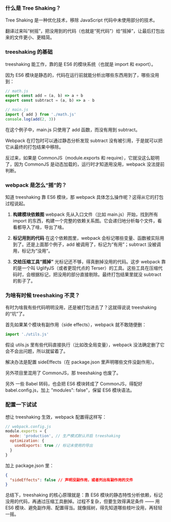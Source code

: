 ### 什么是 Tree Shaking？

Tree Shaking 是一种优化技术，移除 JavaScript 代码中未使用部分的技术。

翻译过来叫“树摇”，把没用到的代码（也就是“死代码”）给“摇掉”，让最后打包出来的文件更小、更精简。



### treeshaking 的基础

treeshaking 能工作，靠的是 ES6 的模块系统（也就是 import 和 export）。

因为 ES6 模块是静态的，代码在运行前就能分析出哪些东西用到了，哪些没用到：

```js
// math.js
export const add = (a, b) => a + b
export const subtract = (a, b) => a - b

// main.js
import { add } from './math.js'
console.log(add(2, 3))
```

在这个例子中，main.js 只使用了 add 函数，而没有用到 subtract。

Webpack 在打包时可以通过静态分析发现 subtract 没有被引用，于是就可以把它从最终的打包结果中移除。

反过来，如果是 CommonJS（module.exports 和 require），它就没这么聪明了，因为 CommonJS 是动态加载的，运行时才知道用没用，webpack 没法提前判断。



### webpack 是怎么“摇”的？

知道 treeshaking 靠 ES6 模块，那 webpack 具体怎么操作呢？这得从它的打包过程说起。

1. **构建模块依赖图**
    webpack 先从入口文件（比如 main.js）开始，找到所有 import 的东西，构建一个完整的依赖关系图。它会递归地分析每个文件，看看都导入了啥，导出了啥。

2. **标记用到的代码**
    在这个依赖图里，webpack 会标记哪些变量、函数被实际用到了。还是上面那个例子，add 被调用了，标记为“有用”；subtract 没被调用，标记为“没用”。

3. **交给压缩工具“摇掉”**
    光标记还不够，得真删掉没用的代码。这步 webpack 靠的是一个叫 UglifyJS（或者更现代点的 Terser）的工具。这些工具在压缩代码时，会根据标记，把没用的部分直接剔除。最终打包结果里就没 subtract 的影子了。



### 为啥有时候 treeshaking 不灵？

有时为啥我有些代码明明没用，还是被打包进去了？这就得说说 treeshaking 的“坑”了。

首先如果某个模块有副作用（side effects），webpack 就不敢随便删：

```js
import './utils.js'
```

假设 utils.js 里有些代码直接执行（比如改全局变量），webpack 没法确定删了它会不会出问题，所以就留着了。

解决办法是配置 sideEffects（在 package.json 里声明哪些文件没副作用）。

另外项目里混用了 CommonJS，那 treeshaking 也废了。

另外 一些 Babel 转码，也会把 ES6 模块转成了 CommonJS，得配好 babel.config.js，加上 "modules": false"，保留 ES6 模块语法。



### 配置一下试试

想让 treeshaking 生效，webpack 配置得这样写：

```js
// webpack.config.js
module.exports = {
  mode: 'production', // 生产模式默认开启 treeshaking
  optimization: {
    usedExports: true // 标记未使用的导出
  }
}
```

加上 package.json 里：

```json
{
  "sideEffects": false // 声明没副作用，或者列出有副作用的文件
}
```



总结下，treeshaking 的核心原理就是：靠 ES6 模块的静态特性分析依赖，标记没用的代码，再通过压缩工具删掉。过程不复杂，但要生效得满足条件 —— 用 ES6 模块、避免副作用、配置得当。就像摇树，得先知道哪些枝叶没用，再轻轻一摇。

